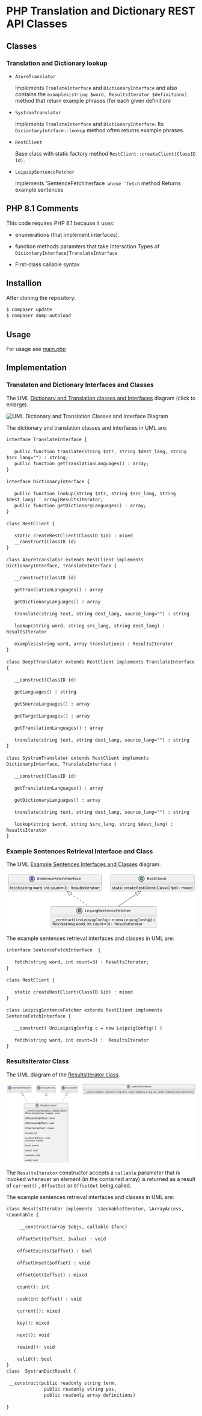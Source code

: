 # PHP Translation and Dictionary REST API Classes

## Classes

### Translation and Dictionary lookup 

- `AzureTranslator`

   Implements `TranlateInterface` and `DictionaryInterface` and also contains the `examples(string $word, ResultsIterator $definitions)` method that return example phrases (for each given definition)

- `SystranTranslator`

   Implements `TranlateInterface` and `DictionaryInterface`. Its `DiciontaryIntrface::lookup` method  often returns example phrases.

-  `RestClient`

    Base class with static factory method `RestClient::createClient(ClassID id)`. 

- `LeipzipSentenceFetcher`

   Implements 'SentenceFetchInerface` whose 'fetch` method Returns example sentences

## PHP 8.1 Comments

This code requires PHP 8.1 because it uses:

- enumerations (that implement interfaces).

- function methods paramters that take Intersction Types of `DiciontaryInterface|TranslateInterface`

- First-class callable syntax

## Installion

After cloning the repository:

```bash
$ composer update 
$ composer dump-autoload
````

## Usage

For usage see [main.php](main.php) 

## Implementation

### Translaton and Dictionary Interfaces and Classes

The UML [Dictionary and Translation classes and Interfaces](/assets/images/dict-trans-classes.png) diagram (click to enlarge).

![UML Dictionary and Translation Classes and Interface Diagram](/assets/images/dict-trans-classes.png)

The dictionary and translation classes and interfaces in UML are:

```plantuml
interface TranslateInterface {

   public function translate(string $str, string $dest_lang, string $src_lang="") : string;
   public function getTranslationLanguages() : array;
}

interface DictionaryInterface {
   
   public function lookup(string $str, string $src_lang, string $dest_lang) : array|ResultsIterator; 
   public function getDictionaryLanguages() : array; 
}

class RestClient {

   static createRestClient(ClassID $id) : mixed
   __construct(ClassID id)
}

class AzureTranslator extends RestClient implements DictionaryInterface, TranslateInterface {

   __construct(ClassID id)
   
   getTranslationLanguages() : array

   getDictionaryLanguages() : array 
    
   translate(string text, string dest_lang, source_lang="") : string 
   
   lookup(string word, string src_lang, string dest_lang) : ResultsIterator

   examples(string word, array translations) : ResultsIterator
}

class DeeplTranslator extends RestClient implements TranslateInterface {
   
   __construct(ClassID id)
   
   getLanguages() : string

   getSourceLanguages() : array

   getTargetLanguages() : array
   
   getTranslationLanguages() : array

   translate(string text, string dest_lang, source_lang="") : string 
}

class SystranTranslator extends RestClient implements DictionaryInterface, TranslateInterface {

   __construct(ClassID id)
   
   getTranslationLanguages() : array

   getDictionaryLanguages() : array 
    
   translate(string text, string dest_lang, source_lang="") : string 
   
   lookup(string $word, string $src_lang, string $dest_lang) : ResultsIterator
}
```

### Example Sentences Retrieval Interface and Class

The UML [Example Sentences Interfaces and Classes](/assets/images/sentence-fetcher.png) diagram.

![UML of Examples Sentence Retrieval Class and Interface Diagram](/assets/images/sentence-fetcher.png)

The example sentences retrieval interfaces and classes in UML are:

```plantuml
interface SentenceFetchInterface  { 

   fetch(string word, int count=3) : ResultsIterator;
}

class RestClient {

   static createRestClient(ClassID $id) : mixed
}

class LeipzigSentenceFetcher extends RestClient implements SentenceFetchInterface {

   __construct( UniLeipzigConfig c = new LeipzigConfig() )
   
   fetch(string word, int count=3) :  ResultsIterator
}
```

### ResultsIterator Class

The UML diagram of the [ResultsIterator class](/assets/images/results-iterator.png).

![UML of ResultIterator](/assets/images/results-iterator.png)

The `ResultsIterator` constructor accepts a `callable` parameter that is invoked whenever an element (in the contained array) is returned as a result of 
`current()` , `OffsetSet` or `OffsetGet` being called.

The example sentences retrieval interfaces and classes in UML are:

```plantuml
class ResultsIterator implements  \SeekableIterator, \ArrayAccess, \Countable {

     __construct(array $objs, callable $func) 
    
    offsetSet($offset, $value) : void

    offsetExists($offset) : bool

    offsetUnset($offset) : void

    offsetGet($offset) : mixed

    count(): int

    seek(int $offset) : void 
   
    current(): mixed

    key(): mixed

    next(): void

    rewind(): void

    valid(): bool
}
class  SystranDictResult {

 __construct(public readonly string term,
              public readonly string pos,
              public readonly array definitions) 
	      
}
```
